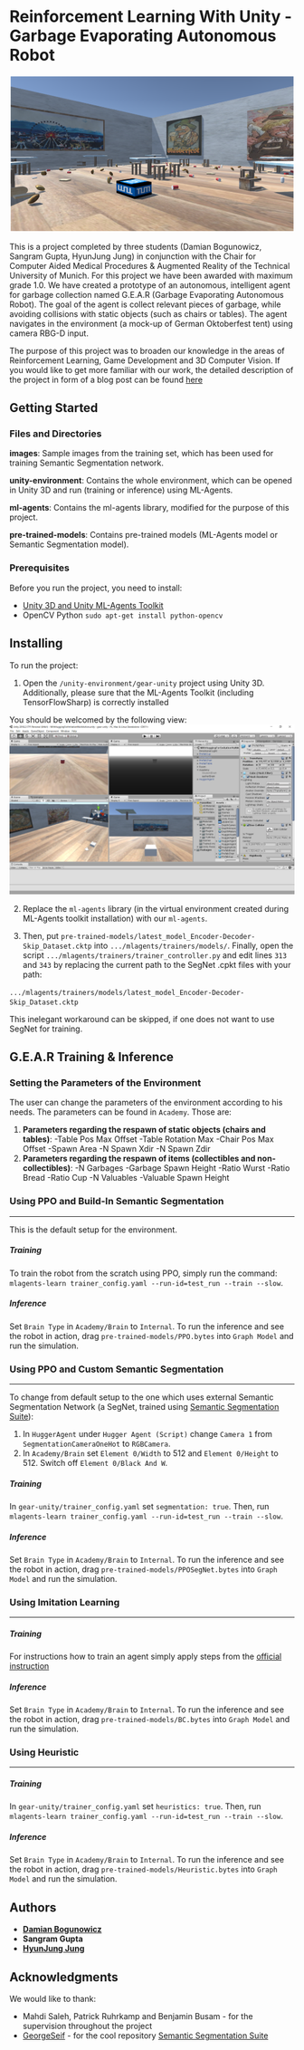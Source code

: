 # Reinforcement Learning With Unity - Garbage Evaporating Autonomous Robot
![My Image](/GEAR-cover.png)

This is a project completed by three students (Damian Bogunowicz, Sangram Gupta, HyunJung Jung) in conjunction with the Chair for Computer Aided Medical Procedures & Augmented Reality of the Technical University of Munich. For this project we have been awarded with maximum grade 1.0. We have created a prototype of an autonomous, intelligent agent for garbage collection named G.E.A.R (Garbage Evaporating Autonomous Robot). The goal of the agent is collect relevant pieces of garbage, while avoiding collisions with static objects (such as chairs or tables). The agent navigates in the environment (a mock-up of German Oktoberfest tent) using camera RBG-D input.

The purpose of this project was to broaden our knowledge in the areas of Reinforcement Learning, Game Development and 3D Computer Vision. If you would like to get more familiar with our work, the detailed description of the project in form of a blog post can be found [here](https://dtransposed.github.io/blog/GEAR.html)

## Getting Started

### Files and Directories

__images__: Sample images from the training set, which has been used for training Semantic Segmentation network.

__unity-environment__: Contains the whole environment, which can be opened in Unity 3D and run (training or inference) using ML-Agents.

__ml-agents__: Contains the ml-agents library, modified for the purpose of this project.

__pre-trained-models__: Contains pre-trained models (ML-Agents model or Semantic Segmentation model).

### Prerequisites

Before you run the project, you need to install:

* [Unity 3D and Unity ML-Agents Toolkit](https://github.com/Unity-Technologies/ml-agents/blob/master/docs/Installation.md) 
* OpenCV Python ```sudo apt-get install python-opencv```

## Installing

To run the project:

1. Open the ```/unity-environment/gear-unity``` project using Unity 3D. Additionally, please sure that the ML-Agents Toolkit (including TensorFlowSharp) is correctly installed

You should be welcomed by the following view:
![My Image](/menu.png)


2. Replace the ```ml-agents``` library (in the virtual environment created during ML-Agents toolkit installation) with our ```ml-agents```.  

3. Then, put ```pre-trained-models/latest_model_Encoder-Decoder-Skip_Dataset.cktp``` into ```.../mlagents/trainers/models/```. Finally, open the script ```.../mlagents/trainers/trainer_controller.py``` and edit lines ```313``` and ```343``` by replacing the current path to the SegNet .cpkt files with your path:

```.../mlagents/trainers/models/latest_model_Encoder-Decoder-Skip_Dataset.cktp```

This inelegant workaround can be skipped, if one does not want to use SegNet for training.

## G.E.A.R Training & Inference

### Setting the Parameters of the Environment 

The user can change the parameters of the environment according to his needs. The parameters can be found in ```Academy```. Those are:
1. __Parameters regarding the respawn of static objects (chairs and tables)__:
  -Table Pos Max Offset
  -Table Rotation Max
  -Chair Pos Max Offset
  -Spawn Area
  -N Spawn Xdir
  -N Spawn Zdir
2. __Parameters regarding the respawn of items (collectibles and non-collectibles)__:
  -N Garbages
  -Garbage Spawn Height
  -Ratio Wurst
  -Ratio Bread
  -Ratio Cup
  -N Valuables
  -Valuable Spawn Height

### Using PPO and Build-In Semantic Segmentation
---
This is the default setup for the environment.

##### Training
To train the robot from the scratch using PPO, simply run the command:
```mlagents-learn trainer_config.yaml --run-id=test_run --train --slow```.

##### Inference
Set ```Brain Type``` in ```Academy/Brain``` to ```Internal```. To run the inference and see the robot in action, drag ```pre-trained-models/PPO.bytes``` into ```Graph Model``` and run the simulation.

### Using PPO and Custom Semantic Segmentation
---
To change from default setup to the one which uses external Semantic Segmentation Network (a SegNet, trained using [Semantic Segmentation Suite](https://github.com/GeorgeSeif/Semantic-Segmentation-Suite)):

1. In ```HuggerAgent``` under ```Hugger Agent (Script)``` change ```Camera 1``` from ```SegmentationCameraOneHot``` to ```RGBCamera```.
2. In ```Academy/Brain``` set ```Element 0/Width``` to 512 and ```Element 0/Height``` to 512. Switch off ```Element 0/Black And W```.

##### Training
In ```gear-unity/trainer_config.yaml``` set ```segmentation: true```. Then, run ```mlagents-learn trainer_config.yaml --run-id=test_run --train --slow```.

##### Inference
Set ```Brain Type``` in ```Academy/Brain``` to ```Internal```. To run the inference and see the robot in action, drag ```pre-trained-models/PPOSegNet.bytes``` into ```Graph Model``` and run the simulation.

### Using Imitation Learning
---
##### Training
For instructions how to train an agent simply apply steps from the [official instruction](https://blogs.unity3d.com/2018/05/24/imitation-learning-in-unity-the-workflow/)
##### Inference
Set ```Brain Type``` in ```Academy/Brain``` to ```Internal```. To run the inference and see the robot in action, drag ```pre-trained-models/BC.bytes``` into ```Graph Model``` and run the simulation.

### Using Heuristic
---
##### Training
In ```gear-unity/trainer_config.yaml``` set ```heuristics: true```. Then, run ```mlagents-learn trainer_config.yaml --run-id=test_run --train --slow```.
##### Inference
Set ```Brain Type``` in ```Academy/Brain``` to ```Internal```. To run the inference and see the robot in action, drag ```pre-trained-models/Heuristic.bytes``` into ```Graph Model``` and run the simulation.

## Authors

* **[Damian Bogunowicz](https://dtransposed.github.io)** 
* **Sangram Gupta**
* **[HyunJung Jung](https://www.linkedin.com/in/hyun-jun-jung-1a5b45107)**

## Acknowledgments
We would like to thank:

* Mahdi Saleh, Patrick Ruhrkamp and  Benjamin Busam - for the supervision throughout the project
* [GeorgeSeif](https://github.com/GeorgeSeif) - for the cool repository [Semantic Segmentation Suite](https://github.com/GeorgeSeif/Semantic-Segmentation-Suite)

